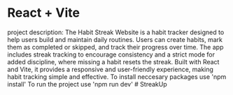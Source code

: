 # React + Vite
project description: The Habit Streak Website is a habit tracker designed to help users build and maintain daily routines. Users can create habits, mark them as completed or skipped, and track their progress over time. The app includes streak tracking to encourage consistency and a strict mode for added discipline, where missing a habit resets the streak. Built with React and Vite, it provides a responsive and user-friendly experience, making habit tracking simple and effective.
To install neccesary packages use 'npm install'
To run the project use 'npm run dev'
#   S t r e a k U p 
 
 
